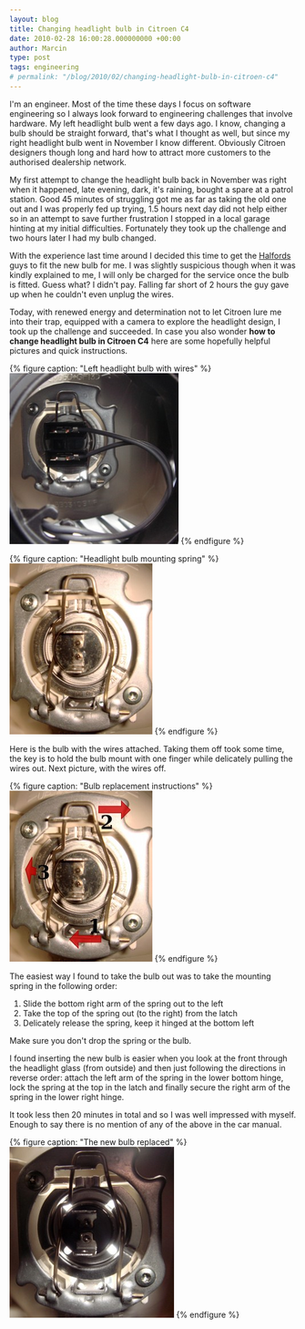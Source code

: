 ```yaml
---
layout: blog
title: Changing headlight bulb in Citroen C4
date: 2010-02-28 16:00:28.000000000 +00:00
author: Marcin
type: post
tags: engineering
# permalink: "/blog/2010/02/changing-headlight-bulb-in-citroen-c4"
---
```

I'm an engineer. Most of the time these days I focus on software engineering so I always look forward to engineering challenges that involve hardware. My left headlight bulb went a few days ago. I know, changing a bulb should be straight forward, that's what I thought as well, but since my right headlight bulb went in November I know different. Obviously Citroen designers though long and hard how to attract more customers to the authorised dealership network.

My first attempt to change the headlight bulb back in November was right when it happened, late evening, dark, it's raining, bought a spare at a patrol station. Good 45 minutes of struggling got me as far as taking the old one out and I was properly fed up trying, 1.5 hours next day did not help either so in an attempt to save further frustration I stopped in a local garage hinting at my initial difficulties. Fortunately they took up the challenge and two hours later I had my bulb changed.

With the experience last time around I decided this time to get the [Halfords](http://www.halfords.com/) guys to fit the new bulb for me. I was slightly suspicious though when it was kindly explained to me, I will only be charged for the service once the bulb is fitted. Guess what? I didn't pay. Falling far short of 2 hours the guy gave up when he couldn't even unplug the wires.

Today, with renewed energy and determination not to let Citroen lure me into their trap, equipped with a camera to explore the headlight design, I took up the challenge and succeeded. In case you also wonder **how to change headlight bulb in Citroen C4** here are some hopefully helpful pictures and quick instructions.

{% figure caption: "Left headlight bulb with wires" %}
[![Left headlight bulb with wires](/assets/images/2010/02/citroen-c4-left-headlight-bulb-with-wires-297x300.jpg "Left headlight bulb with wires")](/assets/images/2010/02/citroen-c4-left-headlight-bulb-with-wires.jpg)
{% endfigure %}

{% figure caption: "Headlight bulb mounting spring" %}
[![Headlight bulb mounting spring](/assets/images/2010/02/citroen-c4-left-headlight-bulb-mounting-spring-251x300.jpg "Headlight bulb mounting spring")](/assets/images/2010/02/citroen-c4-left-headlight-bulb-mounting-spring.jpg)
{% endfigure %}

Here is the bulb with the wires attached. Taking them off took some time, the key is to hold the bulb mount with one finger while delicately pulling the wires out. Next picture, with the wires off.

{% figure caption: "Bulb replacement instructions" %}
[![Bulb replacement instructions](/assets/images/2010/02/citroen-c4-replace-headlight-bulb-instructions-251x300.jpg "Bulb replacement instructions")](/assets/images/2010/02/citroen-c4-replace-headlight-bulb-instructions.jpg)
{% endfigure %}

The easiest way I found to take the bulb out was to take the mounting spring in the following order:

1. Slide the bottom right arm of the spring out to the left
2. Take the top of the spring out (to the right) from the latch
3. Delicately release the spring, keep it hinged at the bottom left

Make sure you don't drop the spring or the bulb.

I found inserting the new bulb is easier when you look at the front through the headlight glass (from outside) and then just following the directions in reverse order: attach the left arm of the spring in the lower bottom hinge, lock the spring at the top in the latch and finally secure the right arm of the spring in the lower right hinge.

It took less then 20 minutes in total and so I was well impressed with myself. Enough to say there is no mention of any of the above in the car manual.

{% figure caption: "The new bulb replaced" %}
[![The new bulb replaced](/assets/images/2010/02/citroen-c4-left-headlight-bulb-replaced-289x300.jpg "The new bulb replaced")](/assets/images/2010/02/citroen-c4-left-headlight-bulb-replaced.jpg)
{% endfigure %}
